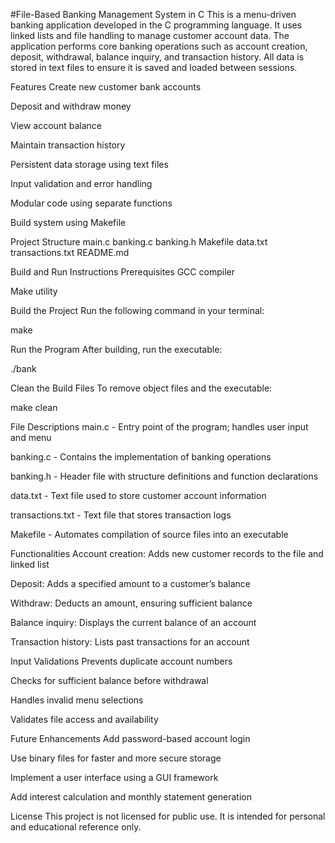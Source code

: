 #File-Based Banking Management System in C
This is a menu-driven banking application developed in the C programming language. It uses linked lists and file handling to manage customer account data. The application performs core banking operations such as account creation, deposit, withdrawal, balance inquiry, and transaction history. All data is stored in text files to ensure it is saved and loaded between sessions.

Features
Create new customer bank accounts

Deposit and withdraw money

View account balance

Maintain transaction history

Persistent data storage using text files

Input validation and error handling

Modular code using separate functions

Build system using Makefile

Project Structure
main.c
banking.c
banking.h
Makefile
data.txt
transactions.txt
README.md

Build and Run Instructions
Prerequisites
GCC compiler

Make utility

Build the Project
Run the following command in your terminal:

make

Run the Program
After building, run the executable:

./bank

Clean the Build Files
To remove object files and the executable:

make clean

File Descriptions
main.c - Entry point of the program; handles user input and menu

banking.c - Contains the implementation of banking operations

banking.h - Header file with structure definitions and function declarations

data.txt - Text file used to store customer account information

transactions.txt - Text file that stores transaction logs

Makefile - Automates compilation of source files into an executable

Functionalities
Account creation: Adds new customer records to the file and linked list

Deposit: Adds a specified amount to a customer’s balance

Withdraw: Deducts an amount, ensuring sufficient balance

Balance inquiry: Displays the current balance of an account

Transaction history: Lists past transactions for an account

Input Validations
Prevents duplicate account numbers

Checks for sufficient balance before withdrawal

Handles invalid menu selections

Validates file access and availability

Future Enhancements
Add password-based account login

Use binary files for faster and more secure storage

Implement a user interface using a GUI framework

Add interest calculation and monthly statement generation

License
This project is not licensed for public use. It is intended for personal and educational reference only.

